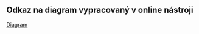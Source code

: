 ## Odkaz na diagram vypracovaný v online nástroji
[Diagram](https://app.creately.com/diagram/hpLQFq7kVno/edit)
